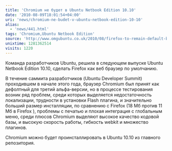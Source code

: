 ```yaml
---
title: 'Chromium не будет в Ubuntu Netbook Edition 10.10'
date: '2010-08-09T18:01:54+04:00'
uri: 'news/chromium-ne-budet-v-ubuntu-netbook-edition-10-10'
alias: 
  - 'news/441.html'
tags: 'Chromium,Ubuntu Netbook Edition'
source: 'http://www.omgubuntu.co.uk/2010/08/firefox-to-remain-default-browser-in'
unixtime: 1281362514
visits: 1220
---
```

Команда разработчиков Ubuntu, решила в следующем выпуске Ubuntu Netbook Edition 10.10, сделать Firefox как веб браузер по умолчанию.

В течение саммита разработчиков (Ubuntu Developer Summit) проходившем в начале этого года, браузер Chromium был принят как дефолтный для третий альфа-версии, но в процессе тестирования возник ряд проблем, среди которых выделяется недостаточность локализации, трудности в установки Flash плагина, и значительно больший размер инсталляции, по сравнению с Firefox (18 Мб против 11 Мб в Firefox ), проблемы с печатью и плохая интеграция с глобальным меню, среди плюсов Chromium выделяют высокое качество кодовой базы, и высокую скорость работы, гибкость webkit и множество плагинов. 

Chromium можно будет  проинсталлировать в Ubuntu 10.10 из главного репозитория.
